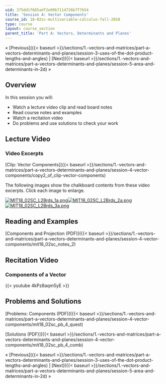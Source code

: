 ```yaml
---
uid: 375dd1f685adf2e09b7114726b7f7b54
title: 'Session 4: Vector Components'
course_id: 18-02sc-multivariable-calculus-fall-2010
type: course
layout: course_section
parent_title: 'Part A: Vectors, Determinants and Planes'
---
```


« [Previous]({{< baseurl >}}/sections/1.-vectors-and-matrices/part-a-vectors-determinants-and-planes/session-3-uses-of-the-dot-product-lengths-and-angles) | [Next]({{< baseurl >}}/sections/1.-vectors-and-matrices/part-a-vectors-determinants-and-planes/session-5-area-and-determinants-in-2d) »

Overview
--------

In this session you will:

*   Watch a lecture video clip and read board notes
*   Read course notes and examples
*   Watch a recitation video
*   Do problems and use solutions to check your work

Lecture Video
-------------

### Video Excerpts

[Clip: Vector Components]({{< baseurl >}}/sections/1.-vectors-and-matrices/part-a-vectors-determinants-and-planes/session-4-vector-components/copy2_of_clip-vector-components)

The following images show the chalkboard contents from these video excerpts. Click each image to enlarge.

[![MIT18_02SC_L2Brds_1a.png](https://open-learning-course-data-production.s3.amazonaws.com/18-02sc-multivariable-calculus-fall-2010/7b3965e8f1710c77f5218bb81011ba40_MIT18_02SC_L2Brds_1a.png)](https://open-learning-course-data-production.s3.amazonaws.com/18-02sc-multivariable-calculus-fall-2010/df5541aa5c6eb0aaad3dc3ef7b465dec_MIT18_02SC_L2Brds_1.png "Open in a new window.")[![MIT18_02SC_L2Brds_2a.png](https://open-learning-course-data-production.s3.amazonaws.com/18-02sc-multivariable-calculus-fall-2010/125c2c3b7271906df60e6292f62d8e5a_MIT18_02SC_L2Brds_2a.png)](https://open-learning-course-data-production.s3.amazonaws.com/18-02sc-multivariable-calculus-fall-2010/41ae41b4db72ae73d97e89dd34567288_MIT18_02SC_L2Brds_2.png "Open in a new window.")[![MIT18_02SC_L2Brds_3a.png](https://open-learning-course-data-production.s3.amazonaws.com/18-02sc-multivariable-calculus-fall-2010/bba584c4a140bb4af841c123c4a68fa8_MIT18_02SC_L2Brds_3a.png)](https://open-learning-course-data-production.s3.amazonaws.com/18-02sc-multivariable-calculus-fall-2010/23d4dfd23548cd53acf54f92bb809aca_MIT18_02SC_L2Brds_3.png "Open in a new window.")

Reading and Examples
--------------------

[Components and Projection (PDF)]({{< baseurl >}}/sections/1.-vectors-and-matrices/part-a-vectors-determinants-and-planes/session-4-vector-components/mit18_02sc_notes_2)

Recitation Video
----------------

### Components of a Vector

{{< youtube 4kPz8aqm5yE >}}

Problems and Solutions
----------------------

[Problems: Components (PDF)]({{< baseurl >}}/sections/1.-vectors-and-matrices/part-a-vectors-determinants-and-planes/session-4-vector-components/mit18_02sc_pb_4_quest)

[Solutions (PDF)]({{< baseurl >}}/sections/1.-vectors-and-matrices/part-a-vectors-determinants-and-planes/session-4-vector-components/mit18_02sc_pb_4_comb)

« [Previous]({{< baseurl >}}/sections/1.-vectors-and-matrices/part-a-vectors-determinants-and-planes/session-3-uses-of-the-dot-product-lengths-and-angles) | [Next]({{< baseurl >}}/sections/1.-vectors-and-matrices/part-a-vectors-determinants-and-planes/session-5-area-and-determinants-in-2d) »